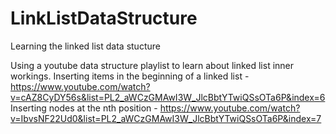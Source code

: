 # LinkListDataStructure
Learning the linked list data stucture

Using a youtube data structure playlist to learn about linked list inner workings.
Inserting items in the beginning of a linked list - https://www.youtube.com/watch?v=cAZ8CyDY56s&list=PL2_aWCzGMAwI3W_JlcBbtYTwiQSsOTa6P&index=6
Inserting nodes at the nth position - https://www.youtube.com/watch?v=IbvsNF22Ud0&list=PL2_aWCzGMAwI3W_JlcBbtYTwiQSsOTa6P&index=7